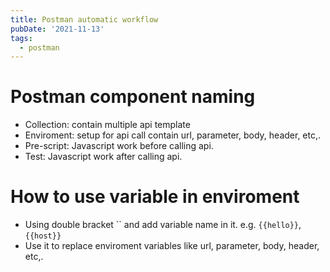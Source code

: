 ```yaml
---
title: Postman automatic workflow
pubDate: '2021-11-13'
tags: 
  - postman
---
```


# Postman component naming
- Collection: contain multiple api template
- Enviroment: setup for api call contain url, parameter, body, header, etc,.
- Pre-script: Javascript work before calling api.
- Test: Javascript work after calling api.

# How to use variable in enviroment
- Using double bracket `` and add variable name in it. e.g. `{{hello}}`, `{{host}}`
- Use it to replace enviroment variables like url, parameter, body, header, etc,.